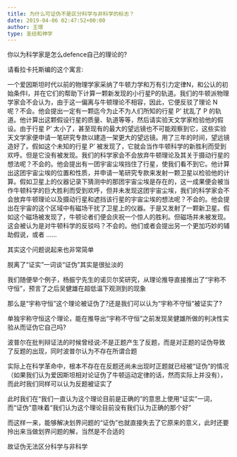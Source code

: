 ```yaml
---
title: 为什么可证伪不是区分科学与非科学的标志？
date: 2019-04-06 02:47:52+00:00
author: 王璟
type: 圣经和神学
---
```

你以为科学家是怎么defence自己的理论的?

请看拉卡托斯编的这个寓言:

一个爱因斯坦时代以前的物理学家采纳了牛顿力学和万有引力定律N，和公认的初始条件I，并在它们的帮助下计算一颗新发现的小行星P的轨道。我们的牛顿派物理学家会不会认为，由于这一偏离与牛顿理论不相容，因此，它便反驳了理论 N 呢？不会。他会提出一定有一颗迄今为止不为人们所知的行星 P’ 扰乱了 P 的轨道。他计算出这颗假设行星的质量、轨道等等，然后请实验天文学家检验他的假设。由于行星 P’ 太小了，甚至现有的最大的望远镜也不可能观察到它，这些实验天文学家便申请一笔研究专款以建造一架更大的望远镜。用了三年的时间，望远镜造好了。假如这个未知的行星 P’ 被发现了，它就会当作牛顿科学的新胜利而受到欢呼。但是它没有被发现。我们的科学家会不会放弃牛顿理论及其关于摄动行星的想法呢？不会的。他会提出有一团宇宙尘埃挡住了行星，使我们看不到它。他计算出这团宇宙尘埃的位置和性质，并申请一笔研究专款来发射一颗卫星以检验他的计算。假如卫星上的仪器记录下猜测中的那团宇宙尘埃是存在的，这一成果便会被当作牛顿科学的巨大胜利而受到欢呼，但并未发现这团宇宙尘埃，我们的科学家会不会放弃牛顿理论以及摄动行星和遮挡该行星的宇宙尘埃的想法呢？不会的。他会提出在宇宙的这个区域中有磁场干扰了卫星上的仪器。于是又发射了一颗新卫星。假如这个磁场被发现了，牛顿论者们便会庆祝一个惊人的胜利。但磁场并未被发现。这会被认为是对牛顿科学的反驳吗？不会的。他们或者会提出另一个更加巧妙的辅助假说，或者 ……

其实这个问题说起来也非常简单

脱离了“证实”一词谈“证伪”其实是很扯淡的

我们随便举个例子，杨振宁先生的诺贝尔奖研究，从理论推导直接推出了“宇称不守恒”，预言了之后吴健雄在超低温下观测到的现象

那么是“宇称守恒”这个理论被证伪了?还是我们可以认为“宇称不守恒”被证实了?

单独宇称守恒这个理论，能在推导出“宇称不守恒”之前发现吴健雄所做的判决性实验从而证伪它自己吗?

波普尔在批判辩证法的时候曾经说:不是正题产生了反题，而是对正题的证伪导致了反题的出现，同时波普尔认为不存在所谓合题

实际上在科学革命中，根本不存在在反题还尚未出现时正题就已经被“证伪”的情况（如果我们认为爱因斯坦相对论证伪了牛顿运动定律的话，然而实际上并没有），而此时我们同样可以认为反题被证实了

此时我们在“我们一直认为这个理论目前是正确的”的意思上使用“证实”一词，而“证伪”意味着“我们认为这个理论目前没有我们认为正确的那个好”

而这样一来，能够解决划界问题的“证伪”也就直接失去了它原来的意义，此时还要拎出来当做划界问题的解，当然是不合适的

故证伪无法区分科学与非科学


